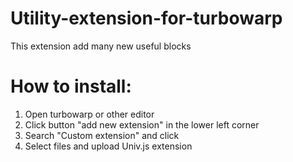 # Utility-extension-for-turbowarp
This extension add many new useful blocks

# How to install:
1. Open turbowarp or other editor
2. Click button "add new extension" in the lower left corner
3. Search "Custom extension" and click
4. Select files and upload Univ.js extension
